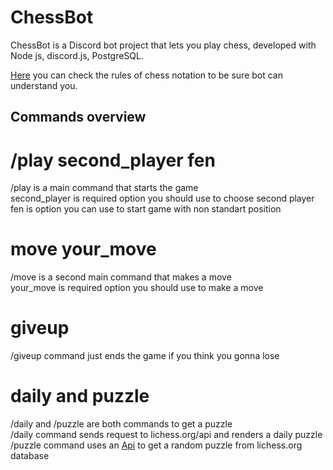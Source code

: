 # ChessBot 
ChessBot is a Discord bot project that lets you play chess, developed with Node js, discord.js, PostgreSQL.

[Here](https://www.chess.com/terms/chess-notation) you can check the rules of chess notation to be sure bot can understand you.

## Commands overview

# /play second_player fen 
/play is a main command that starts the game  
second_player is required option you should use to choose second player  
fen is option you can use to start game with non standart position  

# move your_move
/move is a second main command that makes a move  
your_move is required option you should use to make a move  

# giveup
/giveup command just ends the game if you think you gonna lose

# daily and puzzle
/daily and /puzzle are both commands to get a puzzle  
/daily command sends request to lichess.org/api and renders a daily puzzle  
/puzzle command uses an [Api](https://rapidapi.com/KeeghanM/api/chess-puzzles/details) to get a random puzzle from lichess.org database

